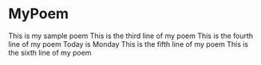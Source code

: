 # MyPoem
This is my sample poem
This is the third line of my poem
This is the fourth line of my poem
Today is Monday
This is the fifth line of my poem
This is the sixth line of my poem
